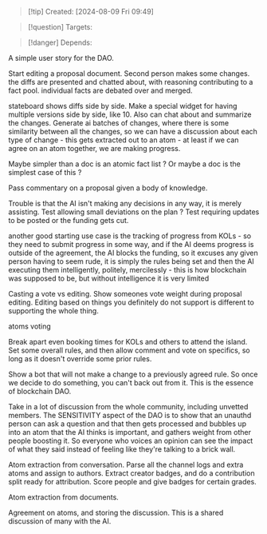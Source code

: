 
>[!tip] Created: [2024-08-09 Fri 09:49]

>[!question] Targets: 

>[!danger] Depends: 

A simple user story for the DAO.

Start editing a proposal document.
Second person makes some changes.
the diffs are presented and chatted about, with reasoning contributing to a fact pool.
individual facts are debated over and merged.

stateboard shows diffs side by side.
Make a special widget for having multiple versions side by side, like 10.
Also can chat about and summarize the changes.
Generate ai batches of changes, where there is some similarity between all the changes, so we can have a discussion about each type of change - this gets extracted out to an atom - at least if we can agree on an atom together, we are making progress.

Maybe simpler than a doc is an atomic fact list ?
Or maybe a doc is the simplest case of this ?

Pass commentary on a proposal given a body of knowledge.

Trouble is that the AI isn't making any decisions in any way, it is merely assisting.
Test allowing small deviations on the plan ?
Test requiring updates to be posted or the funding gets cut.

another good starting use case is the tracking of progress from KOLs - so they need to submit progress in some way, and if the AI deems progress is outside of the agreement, the AI blocks the funding, so it excuses any given person having to seem rude, it is simply the rules being set and then the AI executing them intelligently, politely, mercilessly - this is how blockchain was supposed to be, but without intelligence it is very limited

Casting a vote vs editing.
Show someones vote weight during proposal editing.
Editing based on things you definitely do not support is different to supporting the whole thing.

atoms voting

Break apart even booking times for KOLs and others to attend the island.
Set some overall rules, and then allow comment and vote on specifics, so long as it doesn't override some prior rules.

Show a bot that will not make a change to a previously agreed rule.  So once we decide to do something, you can't back out from it.  This is the essence of blockchain DAO.

Take in a lot of discussion from the whole community, including unvetted members.
The SENSITIVITY aspect of the DAO is to show that an unauthd person can ask a question and that then gets processed and bubbles up into an atom that the AI thinks is important, and gathers weight from other people boosting it.  So everyone who voices an opinion can see the impact of what they said instead of feeling like they're talking to a brick wall.

Atom extraction from conversation.
Parse all the channel logs and extra atoms and assign to authors.  Extract creator badges, and do a contribution split ready for attribution.
Score people and give badges for certain grades.

Atom extraction from documents.

Agreement on atoms, and storing the discussion.  This is a shared discussion of many with the AI.